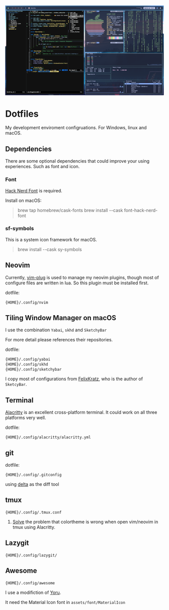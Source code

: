 ![Feature](img/feature.png)
# Dotfiles

My development enviroment configruations. For Windows, linux and macOS.

## Dependencies

There are some optional dependencies that could improve your using experiences. Such as font and icon.

### Font

[Hack Nerd Font](https://github.com/ryanoasis/nerd-fonts#option-4-homebrew-fonts) is required.

Install on macOS:

>brew tap homebrew/cask-fonts
>brew install --cask font-hack-nerd-font


### sf-symbols

This is a system icon framework for macOS.

>brew install --cask sy-symbols


## Neovim
Currently, [vim-plug](https://github.com/junegunn/vim-plug) is used to manage my neovim plugins, though most of configure files are written in lua. So this plugin must be installed first.

dotfile:

```
{HOME}/.config/nvim
```

## Tiling Window Manager on macOS

I use the combination ```Yabai```, ```skhd``` and ```SketchyBar```

For more detail please references their repositories.

dotfile:
```
{HOME}/.config/yabai
{HOME}/.config/skhd
{HOME}/.config/sketchybar
```

I copy most of configurations from [FelixKratz](https://github.com/FelixKratz), who is the author of ```SketcyBar```.

## Terminal

[Alacritty](https://github.com/alacritty/alacritty) is an excellent cross-platform terminal. It could work on all three platforms very well.

dotfile:

```
{HOME}/.config/alacritty/alacritty.yml
```

## git

dotfile:

```
{HOME}/.config/.gitconfig
```

using [delta](https://github.com/dandavison/delta) as the diff tool

## tmux

```
{HOME}/.config/.tmux.conf
```

1. [Solve](https://gist.github.com/andersevenrud/015e61af2fd264371032763d4ed965b6) the problem that colortheme is wrong when open vim/neovim in tmux using Alacritty.

## Lazygit

```
{HOME}/.config/lazygit/
```

## Awesome

```
{HOME}/.config/awesome
```
I use a modifiction of [Yoru](https://github.com/rxyhn/yoru).

It need the Material Icon font in ```assets/font/MaterialIcon```
